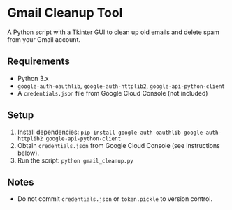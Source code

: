 # Gmail Cleanup Tool
A Python script with a Tkinter GUI to clean up old emails and delete spam from your Gmail account.

## Requirements
- Python 3.x
- `google-auth-oauthlib`, `google-auth-httplib2`, `google-api-python-client`
- A `credentials.json` file from Google Cloud Console (not included)

## Setup
1. Install dependencies: `pip install google-auth-oauthlib google-auth-httplib2 google-api-python-client`
2. Obtain `credentials.json` from Google Cloud Console (see instructions below).
3. Run the script: `python gmail_cleanup.py`

## Notes
- Do not commit `credentials.json` or `token.pickle` to version control.